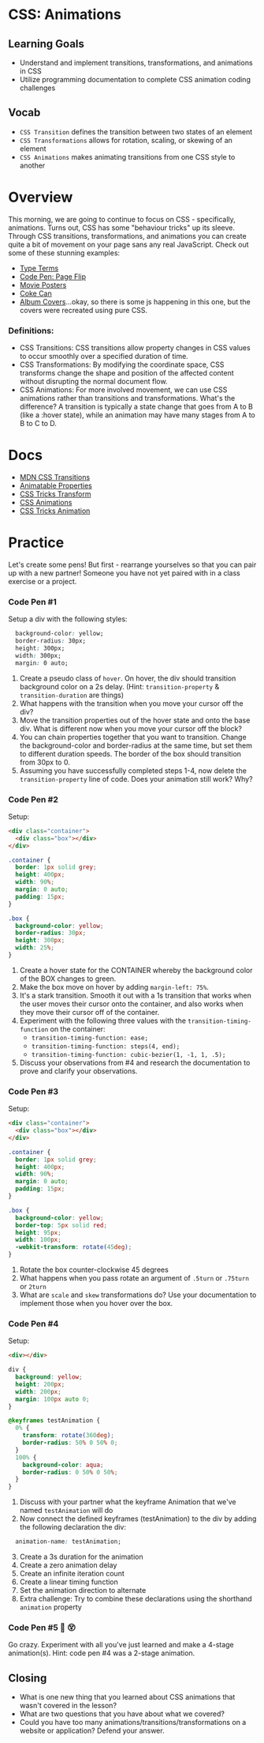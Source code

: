 # CSS: Animations

<!-- To Do list/Items: -->

<!-- - Have examples ready to show (Overview section) -->

## Learning Goals

- Understand and implement transitions, transformations, and animations in CSS
- Utilize programming documentation to complete CSS animation coding challenges

## Vocab
- `CSS Transition` defines the transition between two states of an element
- `CSS Transformations` allows for rotation, scaling, or skewing of an element
- `CSS Animations` makes animating transitions from one CSS style to another

# Overview 

This morning, we are going to continue to focus on CSS - specifically, animations. Turns out, CSS has some "behaviour tricks" up its sleeve. Through CSS transitions, transformations, and animations you can create quite a bit of movement on your page sans any real JavaScript. Check out some of these stunning examples:

* [Type Terms](https://www.supremo.tv/typeterms/)
* [Code Pen: Page Flip](http://codepen.io/fbrz/pen/whxbF?editors=1100#0)
* [Movie Posters](http://demo.marcofolio.net/3d_animation_css3/)
* [Coke Can](http://www.romancortes.com/ficheros/css-coke.html)
* [Album Covers](http://www.bluedashed.com/covers/)...okay, so there is some js happening in this one, but the covers were recreated using pure CSS.

### Definitions:

* CSS Transitions: CSS transitions allow property changes in CSS values to occur smoothly over a specified duration of time.
* CSS Transformations: By modifying the coordinate space, CSS transforms change the shape and position of the affected content without disrupting the normal document flow.
* CSS Animations: For more involved movement, we can use CSS animations rather than transitions and transformations. What's the difference? A transition is typically a state change that goes from A to B (like a :hover state), while an animation may have many stages from A to B to C to D.

# Docs

* [MDN CSS Transitions](https://developer.mozilla.org/en-US/docs/Web/CSS/CSS_Transitions/Using_CSS_transitions)  
* [Animatable Properties](https://developer.mozilla.org/en-US/docs/Web/CSS/CSS_animated_properties)
* [CSS Tricks Transform](https://css-tricks.com/almanac/properties/t/transform/)
* [CSS Animations](https://developer.mozilla.org/en-US/docs/Web/CSS/CSS_Animations/Using_CSS_animations)
* [CSS Tricks Animation](https://css-tricks.com/almanac/properties/a/animation/)

# Practice

Let's create some pens!
But first - rearrange yourselves so that you can pair up with a new partner! Someone you have not yet paired with in a class exercise or a project.

### Code Pen #1

Setup a div with the following styles:

```css
  background-color: yellow;
  border-radius: 30px;
  height: 300px;
  width: 300px;
  margin: 0 auto;
```

1. Create a pseudo class of `hover`. On hover, the div should transition background color on a 2s delay. (Hint: `transition-property` & `transition-duration` are things)
2. What happens with the transition when you move your cursor off the div?
3. Move the transition properties out of the hover state and onto the base div. What is different now when you move your cursor off the block?
4. You can chain properties together that you want to transition. Change the background-color and border-radius at the same time, but set them to different duration speeds. The border of the box should transition from 30px to 0.
5. Assuming you have successfully completed steps 1-4, now delete the `transition-property` line of code. Does your animation still work? Why?

### Code Pen #2

Setup:

```html
<div class="container">
  <div class="box"></div>
</div>
```

```css
.container {
  border: 1px solid grey;
  height: 400px;
  width: 90%;
  margin: 0 auto;
  padding: 15px;
}

.box {
  background-color: yellow;
  border-radius: 30px;
  height: 300px;
  width: 25%;
}
```
1. Create a hover state for the CONTAINER whereby the background color of the BOX changes to green.
2. Make the box move on hover by adding `margin-left: 75%`.
3. It's a stark transition. Smooth it out with a 1s transition that works when the user moves their cursor onto the container, and also works when they move their cursor off of the container.
4. Experiment with the following three values with the
   `transition-timing-function` on the container:
   * `transition-timing-function: ease;`
   * `transition-timing-function: steps(4, end);`
   * `transition-timing-function: cubic-bezier(1, -1, 1, .5);`
5. Discuss your observations from #4 and research the documentation to prove and clarify your observations.

### Code Pen #3
Setup:

```html
<div class="container">
  <div class="box"></div>
</div>
```

```css
.container {
  border: 1px solid grey;
  height: 400px;
  width: 90%;
  margin: 0 auto;
  padding: 15px;
}

.box {
  background-color: yellow;
  border-top: 5px solid red;
  height: 95px;
  width: 100px;
  -webkit-transform: rotate(45deg);
}
```

1. Rotate the box counter-clockwise 45 degrees
2. What happens when you pass rotate an argument of `.5turn` or `.75turn` or `2turn`
3. What are `scale` and `skew` transformations do? Use your documentation to implement those when you hover over the box.

### Code Pen #4

Setup:

```html
<div></div>
```

```css
div {
  background: yellow;
  height: 200px;
  width: 200px;
  margin: 100px auto 0;
}

@keyframes testAnimation {
  0% {
    transform: rotate(360deg);
    border-radius: 50% 0 50% 0;
  }
  100% {
    background-color: aqua;
    border-radius: 0 50% 0 50%;
  }
}
```

1. Discuss with your partner what the keyframe Animation that we've named `testAnimation` will do
2. Now connect the defined keyframes (testAnimation) to the div by adding the following declaration the div:
```css
  animation-name: testAnimation;

```
3. Create a 3s duration for the animation
4. Create a zero animation delay
5. Create an infinite iteration count
6. Create a linear timing function 
7. Set the animation direction to alternate
8. Extra challenge: Try to combine these declarations using the shorthand `animation` property

### Code Pen #5 :facepunch: :dizzy_face:
Go crazy. Experiment with all you've just learned and make a 4-stage animation(s). Hint: code pen #4 was a 2-stage animation. 

## Closing

- What is one new thing that you learned about CSS animations that wasn't covered in the lesson?
- What are two questions that you have about what we covered?
- Could you have too many animations/transitions/transformations on a website or application? Defend your answer.
